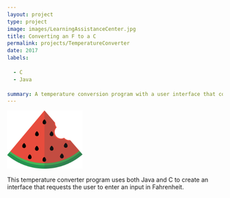 ```yaml
---
layout: project
type: project
image: images/LearningAssistanceCenter.jpg
title: Converting an F to a C
permalink: projects/TemperatureConverter
date: 2017
labels:
  
  - C
  - Java
  
summary: A temperature conversion program with a user interface that converts a temperature from fahrenheit to celsius, given the fahrenheit input.
---
```


<img class="ui centered middle image" width = "35%" src="../images/fridgeeLogo.png">

This temperature converter program uses both Java and C to create an interface that requests the user to enter an input in Fahrenheit.

